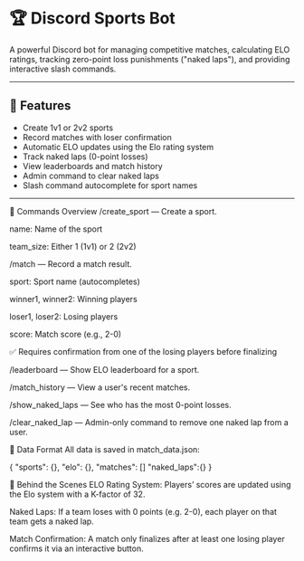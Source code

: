 # 🏆 Discord Sports Bot

A powerful Discord bot for managing competitive matches, calculating ELO ratings, tracking zero-point loss punishments ("naked laps"), and providing interactive slash commands.

---

## 🔧 Features

- Create 1v1 or 2v2 sports
- Record matches with loser confirmation
- Automatic ELO updates using the Elo rating system
- Track naked laps (0-point losses)
- View leaderboards and match history
- Admin command to clear naked laps
- Slash command autocomplete for sport names

---


💬 Commands Overview
/create_sport — Create a sport.

name: Name of the sport

team_size: Either 1 (1v1) or 2 (2v2)

/match — Record a match result.

sport: Sport name (autocompletes)

winner1, winner2: Winning players

loser1, loser2: Losing players

score: Match score (e.g., 2-0)

✅ Requires confirmation from one of the losing players before finalizing

/leaderboard — Show ELO leaderboard for a sport.

/match_history — View a user's recent matches.

/show_naked_laps — See who has the most 0-point losses.

/clear_naked_lap — Admin-only command to remove one naked lap from a user.


📂 Data Format
All data is saved in match_data.json:

{
  "sports": {},
  "elo": {},
  "matches": []
  "naked_laps":{}
}

🧠 Behind the Scenes
ELO Rating System: Players’ scores are updated using the Elo system with a K-factor of 32.

Naked Laps: If a team loses with 0 points (e.g. 2-0), each player on that team gets a naked lap.

Match Confirmation: A match only finalizes after at least one losing player confirms it via an interactive button.

